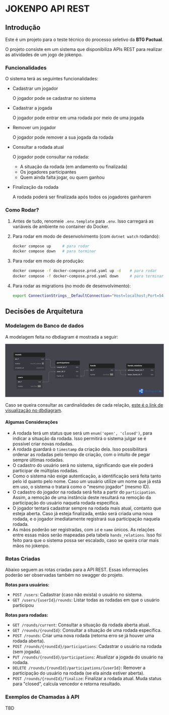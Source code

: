 # JOKENPO API REST

## Introdução

Este é um projeto para o teste técnico do processo seletivo da **BTG Pactual**.

O projeto consiste em um sistema que disponibiliza APIs REST para realizar as atividades de um jogo de jokenpo.

### Funcionalidades

O sistema terá as seguintes funcionalidades:

- Cadastrar um jogador

  O jogador pode se cadastrar no sistema

- Cadastrar a jogada

  O jogador pode entrar em uma rodada por meio de uma jogada

- Remover um jogador

  O jogador pode remover a sua jogada da rodada

- Consultar a rodada atual

  O jogador pode consultar na rodada:
    - A situação da rodada (em andamento ou finalizada)
    - Os jogadores participantes
    - Quem ainda falta jogar, ou quem ganhou

- Finalização da rodada

  A rodada poderá ser finalizada após todos os jogadores ganharem

### Como Rodar?

1. Antes de tudo, renomeie `.env.template` para `.env`. Isso carregará as variáveis de ambiente no container do Docker.
2. Para rodar em modo de desenvolvimento (com `dotnet watch` rodando):

    ```bash
    docker compose up     # para rodar
    docker compose down   # para terminar
    ```

3. Para rodar em modo de produção:

    ```bash
    docker compose -f docker-compose.prod.yaml up -d    # para rodar
    docker compose -f docker-compose.prod.yaml down     # para terminar
    ```

4. Para rodar as migrations (no modo de desenvolvimento):

    ```bash
    export ConnectionStrings__DefaultConnection="Host=localhost;Port=5432;Database=postgres;Username=postgres;Password=postgres" && dotnet ef database update
    ```

## Decisões de Arquitetura

### Modelagem do Banco de dados

A modelagem feita no dbdiagram é mostrada a seguir:

![Modelagem no db diagram](/jokenpo.png)

Caso se queira consultar as cardinalidades de cada relação, [este é o link de visualização no dbdiagram](https://dbdiagram.io/d/jokenpo-6852ce8af039ec6d36d18ba4).

#### Algumas Considerações

- A rodada terá um status que será um `enum('open', 'closed')`, para indicar a situação da rodada. Isso permitirá o sistema julgar se é possível criar novas rodadas.
- A rodada guardará o `timestamp` da criação dela. Isso possibilitará ordenar as rodadas pelo tempo de criação, com o intuito de pegar sempre últimas rodadas.
- O cadastro do usuário será no sistema, significando que ele poderá participar de múltiplas rodadas.
- Como o sistema não exige autenticação, a identificação será feita tanto pelo id quanto pelo nome. Caso um usuário utilize um nome que já está em uso, o sistema o tratará como o "mesmo jogador" (mesmo ID).
- O cadastro do jogador na rodada será feita a partir do `participation`. Assim, a remoção de uma instância deste resultará na remoção da participação do usuário naquela rodada específica.
- O jogador tentará cadastrar sempre na rodada mais atual, contanto que esteja aberta. Caso já esteja finalizada, então será criada uma nova rodada, e o jogador imediatamente registrará sua participação naquela rodada.
- As mãos poderão ser registradas, com `id` e `name` únicos. As relações entre essas mãos serão mapeadas pela tabela `hands_relations`. Isso foi feito para que o sistema possa ser escalado, caso se queira criar mais mãos no jokenpo.

### Rotas Criadas

Abaixo seguem as rotas criadas para a API REST. Essas informações poderão ser observadas também no swagger do projeto.

**Rotas para usuários:**

- `POST /users`: Cadastrar (caso não exista) o usuário no sistema.
- `GET /users/{userId}/rounds`: Listar todas as rodadas em que o usuário participou

**Rotas para rodadas:**

- `GET /rounds/current`: Consultar a situação da rodada aberta atual.
- `GET /rounds/{roundId}`: Consultar a situação de uma rodada específica.
- `POST /rounds`: Criar uma nova rodada (retorna erro se já houver uma rodada aberta).
- `POST /rounds/{roundId}/participations`: Cadastrar o usuário na rodada (sem jogada).
- `PUT /rounds/{roundId}/participations`: Atualizar a jogada do usuário na rodada.
- `DELETE /rounds/{roundId}/participations/{userId}`: Remover a participação do usuário na rodada (se ela ainda estiver aberta).
- `POST /rounds/{roundId}/finalize`: Finalizar a rodada atual. Muda status para "closed", calcula vencedor e retorna resultado.

### Exemplos de Chamadas à API

TBD